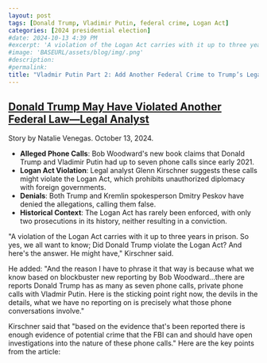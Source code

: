 ```yaml
---
layout: post
tags: [Donald Trump, Vladimir Putin, federal crime, Logan Act]
categories: [2024 presidential election]
#date: 2024-10-13 4:39 PM
#excerpt: 'A violation of the Logan Act carries with it up to three years in prison. So yes, we all want to know; Did Donald Trump violate the Logan Act? And here's the answer. He might have,'
#image: 'BASEURL/assets/blog/img/.png'
#description:
#permalink:
title: "Vladmir Putin Part 2: Add Another Federal Crime to Trump’s Legal Woes"
---
```



## [Donald Trump May Have Violated Another Federal Law—Legal Analyst](https://www.newsweek.com/donald-trump-may-have-violated-logan-act-glenn-kirschner-1968212)

Story by Natalie Venegas. October 13, 2024.

- **Alleged Phone Calls**: Bob Woodward's new book claims that Donald Trump and Vladimir Putin had up to seven phone calls since early 2021.
- **Logan Act Violation**: Legal analyst Glenn Kirschner suggests these calls might violate the Logan Act, which prohibits unauthorized diplomacy with foreign governments.
- **Denials**: Both Trump and Kremlin spokesperson Dmitry Peskov have denied the allegations, calling them false.
- **Historical Context**: The Logan Act has rarely been enforced, with only two prosecutions in its history, neither resulting in a conviction.

"A violation of the Logan Act carries with it up to three years in prison. So yes, we all want to know; Did Donald Trump violate the Logan Act? And here's the answer. He might have," Kirschner said.

He added: "And the reason I have to phrase it that way is because what we know based on blockbuster new reporting by Bob Woodward...there are reports Donald Trump has as many as seven phone calls, private phone calls with Vladmir Putin. Here is the sticking point right now, the devils in the details, what we have no reporting on is precisely what those phone conversations involve."

Kirschner said that "based on the evidence that's been reported there is enough evidence of potential crime that the FBI can and should have open investigations into the nature of these phone calls."
Here are the key points from the article:

